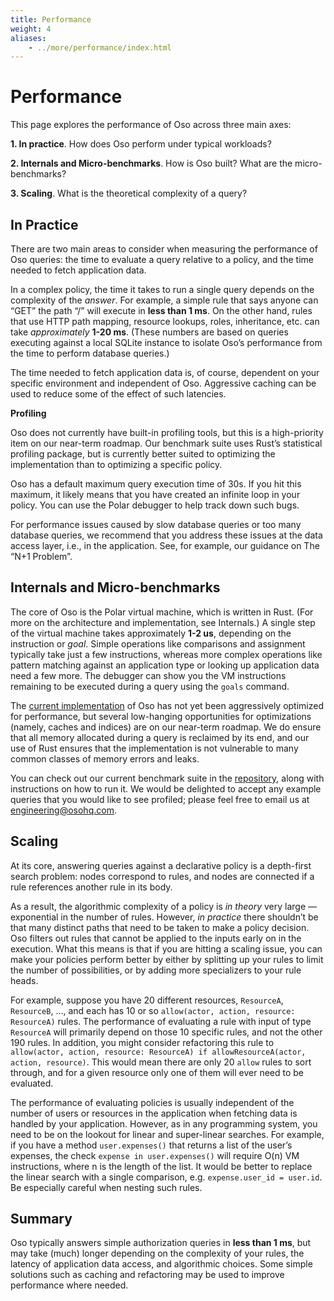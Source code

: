 ```yaml
---
title: Performance
weight: 4
aliases: 
    - ../more/performance/index.html
---
```


# Performance

This page explores the performance of Oso across three main axes:

**1. In practice**. How does Oso perform under typical workloads?

**2. Internals and Micro-benchmarks**. How is Oso built? What are the micro-benchmarks?

**3. Scaling**. What is the theoretical complexity of a query?

## In Practice

There are two main areas to consider when measuring the performance
of Oso queries: the time to evaluate a query relative to a policy,
and the time needed to fetch application data.

In a complex policy, the time it takes to run a single query depends on the
complexity of the *answer*. For example, a simple rule that says anyone can
“GET” the path “/” will execute in **less than 1 ms**. On the other hand,
rules that use HTTP path mapping, resource lookups, roles, inheritance, etc.
can take *approximately* **1-20 ms**. (These numbers are based on queries
executing against a local SQLite instance to isolate Oso’s performance from
the time to perform database queries.)

The time needed to fetch application data is, of course, dependent on your
specific environment and independent of Oso. Aggressive caching can be used
to reduce some of the effect of such latencies.

**Profiling**

Oso does not currently have built-in profiling tools, but this is a
high-priority item on our near-term roadmap. Our benchmark suite uses
Rust’s statistical profiling package, but is currently better suited to
optimizing the implementation than to optimizing a specific policy.

Oso has a default maximum query execution time of 30s. If you hit this maximum,
it likely means that you have created an infinite loop in your policy. You
can use the Polar debugger to help track
down such bugs.

For performance issues caused by slow database queries or too many database
queries, we recommend that you address these issues at the data access layer,
i.e., in the application. See, for example, our guidance on The “N+1 Problem”.

## Internals and Micro-benchmarks

The core of Oso is the Polar virtual machine, which is written in Rust.
(For more on the architecture and implementation, see Internals.)
A single step of the virtual machine takes approximately **1-2 us**, depending
on the instruction or *goal*. Simple operations like comparisons and assignment
typically take just a few instructions, whereas more complex operations like
pattern matching against an application type or looking up application data
need a few more. The debugger can show you the VM instructions remaining to
be executed during a query using the `goals` command.

The [current implementation](https://github.com/osohq/oso)  of Oso has
not yet been aggressively optimized for performance, but several low-hanging
opportunities for optimizations (namely, caches and indices) are on our
near-term roadmap. We do ensure that all memory allocated during a query
is reclaimed by its end, and our use of Rust ensures that the implementation
is not vulnerable to many common classes of memory errors and leaks.

You can check out our current benchmark suite in the
[repository](https://github.com/osohq/oso/tree/main/polar-core/benches),
along with instructions on how to run it. We would be delighted to accept
any example queries that you would like to see profiled; please feel free
to email us at <a href="mailto:engineering@osohq.com">engineering@osohq.com</a>.

## Scaling

At its core, answering queries against a declarative policy is a depth-first
search problem: nodes correspond to rules, and nodes are connected if a
rule references another rule in its body.

As a result, the algorithmic complexity of a policy is *in theory* very large —
exponential in the number of rules. However, *in practice* there shouldn’t be
that many distinct paths that need to be taken to make a policy decision. Oso
filters out rules that cannot be applied to the inputs early on in the
execution. What this means is that if you are hitting a scaling issue, you can
make your policies perform better by either by splitting up your rules to limit
the number of possibilities, or by adding more specializers to your rule heads.

For example, suppose you have 20 different resources, `ResourceA`, `ResourceB`,
…, and each has 10 or so `allow(actor, action, resource: ResourceA)` rules.
The performance of evaluating a rule with input of type `ResourceA` will primarily
depend on those 10 specific rules, and not the other 190 rules. In addition,
you might consider refactoring this rule to `allow(actor, action, resource:
ResourceA) if allowResourceA(actor, action, resource)`. This would mean there
are only 20 `allow` rules to sort through, and for a given resource only one
of them will ever need to be evaluated.

The performance of evaluating policies is usually independent of the number
of users or resources in the application when fetching data is handled by your
application. However, as in any programming system, you need to be on the
lookout for linear and super-linear searches. For example, if you have a method
`user.expenses()` that returns a list of the user’s expenses, the check
`expense in user.expenses()` will require O(n) VM instructions, where n
is the length of the list. It would be better to replace the linear search
with a single comparison, e.g. `expense.user_id = user.id`. Be especially
careful when nesting such rules.

## Summary

Oso typically answers simple authorization queries in **less than 1 ms**,
but may take (much) longer depending on the complexity of your rules, the
latency of application data access, and algorithmic choices. Some simple
solutions such as caching and refactoring may be used to improve performance
where needed.
